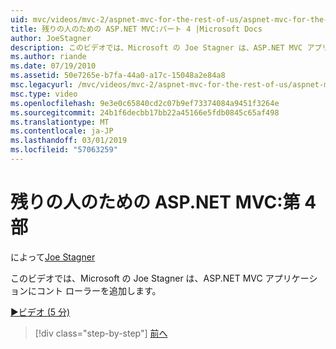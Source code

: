 ```yaml
---
uid: mvc/videos/mvc-2/aspnet-mvc-for-the-rest-of-us/aspnet-mvc-for-the-rest-of-us-part-4
title: 残りの人のための ASP.NET MVC:パート 4 |Microsoft Docs
author: JoeStagner
description: このビデオでは、Microsoft の Joe Stagner は、ASP.NET MVC アプリケーションにコント ローラーを追加します。
ms.author: riande
ms.date: 07/19/2010
ms.assetid: 50e7265e-b7fa-44a0-a17c-15048a2e84a8
msc.legacyurl: /mvc/videos/mvc-2/aspnet-mvc-for-the-rest-of-us/aspnet-mvc-for-the-rest-of-us-part-4
msc.type: video
ms.openlocfilehash: 9e3e0c65840cd2c07b9ef73374084a9451f3264e
ms.sourcegitcommit: 24b1f6decbb17bb22a45166e5fdb0845c65af498
ms.translationtype: MT
ms.contentlocale: ja-JP
ms.lasthandoff: 03/01/2019
ms.locfileid: "57063259"
---
```

<a name="aspnet-mvc-for-the-rest-of-us-part-4"></a>残りの人のための ASP.NET MVC:第 4 部
====================
によって[Joe Stagner](https://github.com/JoeStagner)

このビデオでは、Microsoft の Joe Stagner は、ASP.NET MVC アプリケーションにコント ローラーを追加します。

[&#9654;ビデオ (5 分)](https://channel9.msdn.com/Blogs/ASP-NET-Site-Videos/aspnet-mvc-for-the-rest-of-us-part-4)

> [!div class="step-by-step"]
> [前へ](aspnet-mvc-for-the-rest-of-us-part-3.md)
